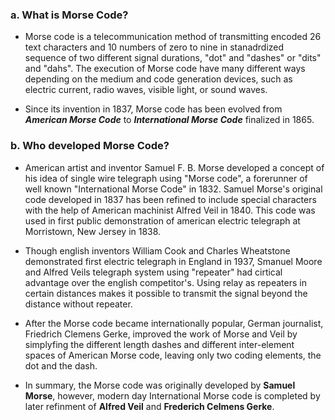 ### a. What is Morse Code?

- Morse code is a telecommunication method of transmitting encoded 26 text characters and 10 numbers of zero to nine in stanadrdized sequence of two different signal durations, "dot" and "dashes" or "dits" and "dahs". The execution of Morse code have many different ways depending on the medium and code generation devices, such as electric current, radio waves, visible light, or sound waves. 

- Since its invention in 1837, Morse code has been evolved from __*American Morse Code*__ to __*International Morse Code*__ finalized in 1865. 

### b. Who developed Morse Code?

- American artist and inventor Samuel F. B. Morse developed a concept of his idea of single wire telegraph using "Morse code", a forerunner of well known "International Morse Code" in 1832. Samuel Morse's original code developed in 1837 has been refined to include special characters with the help of American machinist Alfred Veil in 1840. This code was used in first public demonstration of american electric telegraph at Morristown, New Jersey in 1838. 

- Though english inventors William Cook and Charles Wheatstone demonstrated first electric telegraph in England in 1937, Smanuel Moore and Alfred Veils telegraph system using "repeater" had cirtical advantage over the english competitor's. Using relay as repeaters in certain distances makes it possible to transmit the signal beyond the distance without repeater. 

- After the Morse code became internationally popular, German journalist, Friedrich Clemens Gerke, improved the work of Morse and Veil by simplyfing the different length dashes and different inter-element spaces of American Morse code, leaving only two coding elements, the dot and the dash. 

- In summary, the Morse code was originally developed by **Samuel Morse**, however, modern day International Morse code is completed by later refinment of **Alfred Veil** and **Frederich Celmens Gerke**.  
